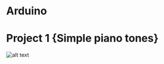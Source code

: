 # Arduino

# Project 1 {Simple piano tones}
![alt text](https://github.com/xxKhalidxx/Arduino/blob/master/piano.JPG)
